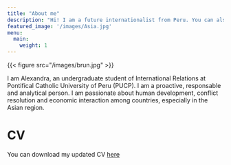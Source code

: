 ```yaml
---
title: "About me"
description: "Hi! I am a future internationalist from Peru. You can also find my CV in this section."
featured_image: '/images/Asia.jpg'
menu:
  main:
    weight: 1
---
```

{{< figure src="/images/brun.jpg" >}}

I am Alexandra, an undergraduate student of International Relations at Pontifical Catholic University of Peru (PUCP). I am a proactive, responsable and analytical person. I am passionate about human development, conflict resolution and economic interaction among countries, especially in the Asian region. 



# CV
You can download my updated CV [here](https://drive.google.com/drive/u/0/folders/1AQLImI_zggH3UuC5Cz003M4DYwOjZtbO)